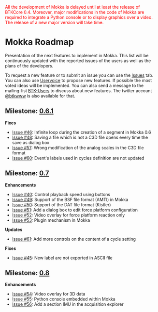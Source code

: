 <font color='red'>All the development of Mokka is delayed until at least the release of BTKCore 0.4. Moreover, major modifications in the code of Mokka are required to integrate a Python console or to display graphics over a video. The release of a new major version will take time.</font>

# Mokka Roadmap #

Presentation of the next features to implement in Mokka. This list will be continuously updated with the reported issues of the users as well as the plans of the developers.

To request a new feature or to submit an issue you can use the [Issues](http://code.google.com/p/b-tk/issues/list) tab. You can also use [Uservoice](http://mokka.uservoice.com/forums/158152-mokka) to propose new features. If possible the most voted ideas will be implemented. You can also send a message to the mailing-list [BTK-Users](http://groups.google.com/group/btk-users) to discuss about new features. The twitter account [@btkwww](http://twitter.com/btkwww) is also available for that.

## Milestone: <a href='http://code.google.com/p/b-tk/issues/list?can=2&q=label%3AMilestone-Mokka-0.6.1&colspec=ID+Type+Status+Priority+Milestone+Owner+Summary&cells=tiles'>0.6.1</a> ##

**Fixes**
  * [Issue #46](https://code.google.com/p/b-tk/issues/detail?id=#46): Infinite loop during the creation of a segment in Mokka 0.6
  * [Issue #48](https://code.google.com/p/b-tk/issues/detail?id=#48): Saving a file which is not a C3D file opens every time the save as dialog box
  * [Issue #57](https://code.google.com/p/b-tk/issues/detail?id=#57): Wrong modification of the analog scales in the C3D file format
  * [Issue #60](https://code.google.com/p/b-tk/issues/detail?id=#60): Event's labels used in cycles definition are not updated

## Milestone: <a href='http://code.google.com/p/b-tk/issues/list?can=2&q=label%3AMilestone-Mokka-0.7&colspec=ID+Type+Status+Priority+Milestone+Owner+Summary&cells=tiles'>0.7</a> ##

**Enhancements**
  * [Issue #40](https://code.google.com/p/b-tk/issues/detail?id=#40): Control playback speed using buttons
  * [Issue #49](https://code.google.com/p/b-tk/issues/detail?id=#49): Support of the BSF file format (AMTI) in Mokka
  * [Issue #50](https://code.google.com/p/b-tk/issues/detail?id=#50): Support of the DAT file format (Kistler)
  * [Issue #51](https://code.google.com/p/b-tk/issues/detail?id=#51): Add a dialog box to edit force platform configuration
  * [Issue #52](https://code.google.com/p/b-tk/issues/detail?id=#52): Video overlay for force platform reaction only
  * [Issue #53](https://code.google.com/p/b-tk/issues/detail?id=#53): Plugin mechanism in Mokka

**Updates**
  * [Issue #61](https://code.google.com/p/b-tk/issues/detail?id=#61): Add more controls on the content of a cycle setting

**Fixes**
  * [Issue #45](https://code.google.com/p/b-tk/issues/detail?id=#45): New label are not exported in ASCII file

## Milestone: <a href='http://code.google.com/p/b-tk/issues/list?can=2&q=label%3AMilestone-Mokka-0.8&colspec=ID+Type+Status+Priority+Milestone+Owner+Summary&cells=tiles'>0.8</a> ##

**Enhancements**
  * [Issue #54](https://code.google.com/p/b-tk/issues/detail?id=#54): Video overlay for 3D data
  * [Issue #55](https://code.google.com/p/b-tk/issues/detail?id=#55): Python console embedded within Mokka
  * [Issue #56](https://code.google.com/p/b-tk/issues/detail?id=#56): Add a section IMU in the acquisition explorer